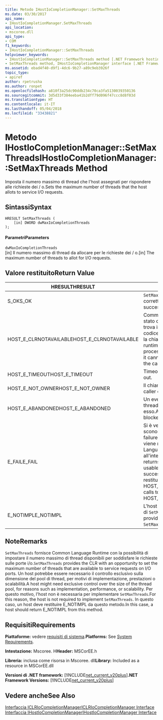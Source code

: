 ```yaml
---
title: Metodo IHostIoCompletionManager::SetMaxThreads
ms.date: 03/30/2017
api_name:
- IHostIoCompletionManager.SetMaxThreads
api_location:
- mscoree.dll
api_type:
- COM
f1_keywords:
- IHostIoCompletionManager::SetMaxThreads
helpviewer_keywords:
- IHostIoCompletionManager::SetMaxThreads method [.NET Framework hosting]
- SetMaxThreads method, IHostIoCompletionManager interface [.NET Framework hosting]
ms.assetid: ebad4f40-d9f1-4dc6-9b27-a89c9eb3926f
topic_type:
- apiref
author: rpetrusha
ms.author: ronpet
ms.openlocfilehash: a810f3a25dc90ddb234c70ca3fa5130039350136
ms.sourcegitcommit: 3d5d33f384eeba41b2dff79d096f47ccc8d8f03d
ms.translationtype: HT
ms.contentlocale: it-IT
ms.lasthandoff: 05/04/2018
ms.locfileid: "33438821"
---
```

# <a name="ihostiocompletionmanagersetmaxthreads-method"></a><span data-ttu-id="781cd-102">Metodo IHostIoCompletionManager::SetMaxThreads</span><span class="sxs-lookup"><span data-stu-id="781cd-102">IHostIoCompletionManager::SetMaxThreads Method</span></span>
<span data-ttu-id="781cd-103">Imposta il numero massimo di thread che l'host assegnati per rispondere alle richieste dei / o.</span><span class="sxs-lookup"><span data-stu-id="781cd-103">Sets the maximum number of threads that the host allots to service I/O requests.</span></span>  
  
## <a name="syntax"></a><span data-ttu-id="781cd-104">Sintassi</span><span class="sxs-lookup"><span data-stu-id="781cd-104">Syntax</span></span>  
  
```  
HRESULT SetMaxThreads (  
    [in] DWORD dwMaxIoCompletionThreads  
);  
```  
  
#### <a name="parameters"></a><span data-ttu-id="781cd-105">Parametri</span><span class="sxs-lookup"><span data-stu-id="781cd-105">Parameters</span></span>  
 `dwMaxIoCompletionThreads`  
 <span data-ttu-id="781cd-106">[in] Il numero massimo di thread da allocare per le richieste dei / o.</span><span class="sxs-lookup"><span data-stu-id="781cd-106">[in] The maximum number of threads to allot for I/O requests.</span></span>  
  
## <a name="return-value"></a><span data-ttu-id="781cd-107">Valore restituito</span><span class="sxs-lookup"><span data-stu-id="781cd-107">Return Value</span></span>  
  
|<span data-ttu-id="781cd-108">HRESULT</span><span class="sxs-lookup"><span data-stu-id="781cd-108">HRESULT</span></span>|<span data-ttu-id="781cd-109">Descrizione</span><span class="sxs-lookup"><span data-stu-id="781cd-109">Description</span></span>|  
|-------------|-----------------|  
|<span data-ttu-id="781cd-110">S_OK</span><span class="sxs-lookup"><span data-stu-id="781cd-110">S_OK</span></span>|<span data-ttu-id="781cd-111">`SetMaxThreads` stato restituito correttamente.</span><span class="sxs-lookup"><span data-stu-id="781cd-111">`SetMaxThreads` returned successfully.</span></span>|  
|<span data-ttu-id="781cd-112">HOST_E_CLRNOTAVAILABLE</span><span class="sxs-lookup"><span data-stu-id="781cd-112">HOST_E_CLRNOTAVAILABLE</span></span>|<span data-ttu-id="781cd-113">Common language runtime (CLR) non è stato caricato in un processo oppure si trova in uno stato in cui non può eseguire codice gestito o elaborare correttamente la chiamata.</span><span class="sxs-lookup"><span data-stu-id="781cd-113">The common language runtime (CLR) has not been loaded into a process, or the CLR is in a state in which it cannot run managed code or process the call successfully.</span></span>|  
|<span data-ttu-id="781cd-114">HOST_E_TIMEOUT</span><span class="sxs-lookup"><span data-stu-id="781cd-114">HOST_E_TIMEOUT</span></span>|<span data-ttu-id="781cd-115">Timeout della chiamata.</span><span class="sxs-lookup"><span data-stu-id="781cd-115">The call timed out.</span></span>|  
|<span data-ttu-id="781cd-116">HOST_E_NOT_OWNER</span><span class="sxs-lookup"><span data-stu-id="781cd-116">HOST_E_NOT_OWNER</span></span>|<span data-ttu-id="781cd-117">Il chiamante non dispone del blocco.</span><span class="sxs-lookup"><span data-stu-id="781cd-117">The caller does not own the lock.</span></span>|  
|<span data-ttu-id="781cd-118">HOST_E_ABANDONED</span><span class="sxs-lookup"><span data-stu-id="781cd-118">HOST_E_ABANDONED</span></span>|<span data-ttu-id="781cd-119">Un evento è stato annullato mentre un thread bloccato o fiber era in attesa su di esso.</span><span class="sxs-lookup"><span data-stu-id="781cd-119">An event was canceled while a blocked thread or fiber was waiting on it.</span></span>|  
|<span data-ttu-id="781cd-120">E_FAIL</span><span class="sxs-lookup"><span data-stu-id="781cd-120">E_FAIL</span></span>|<span data-ttu-id="781cd-121">Si è verificato un errore irreversibile sconosciuto.</span><span class="sxs-lookup"><span data-stu-id="781cd-121">An unknown catastrophic failure occurred.</span></span> <span data-ttu-id="781cd-122">Quando un metodo viene restituito E_FAIL, Common Language Runtime non è più utilizzabile all'interno del processo.</span><span class="sxs-lookup"><span data-stu-id="781cd-122">When a method returns E_FAIL, the CLR is no longer usable within the process.</span></span> <span data-ttu-id="781cd-123">Le chiamate successive ai metodi di hosting restituiranno HOST_E_CLRNOTAVAILABLE.</span><span class="sxs-lookup"><span data-stu-id="781cd-123">Subsequent calls to hosting methods return HOST_E_CLRNOTAVAILABLE.</span></span>|  
|<span data-ttu-id="781cd-124">E_NOTIMPL</span><span class="sxs-lookup"><span data-stu-id="781cd-124">E_NOTIMPL</span></span>|<span data-ttu-id="781cd-125">L'host non fornisce un'implementazione di `SetMaxThreads`.</span><span class="sxs-lookup"><span data-stu-id="781cd-125">The host does not provide an implementation of `SetMaxThreads`.</span></span>|  
  
## <a name="remarks"></a><span data-ttu-id="781cd-126">Note</span><span class="sxs-lookup"><span data-stu-id="781cd-126">Remarks</span></span>  
 <span data-ttu-id="781cd-127">`SetMaxThreads` fornisce Common Language Runtime con la possibilità di impostare il numero massimo di thread disponibili per soddisfare le richieste sulle porte i/o.</span><span class="sxs-lookup"><span data-stu-id="781cd-127">`SetMaxThreads` provides the CLR with an opportunity to set the maximum number of threads that are available to service requests on I/O ports.</span></span> <span data-ttu-id="781cd-128">Un host potrebbe essere necessario il controllo esclusivo sulla dimensione del pool di thread, per motivi di implementazione, prestazioni o scalabilità.</span><span class="sxs-lookup"><span data-stu-id="781cd-128">A host might need exclusive control over the size of the thread pool, for reasons such as implementation, performance, or scalability.</span></span> <span data-ttu-id="781cd-129">Per questo motivo, l'host non è necessaria per implementare `SetMaxThreads`.</span><span class="sxs-lookup"><span data-stu-id="781cd-129">For this reason, the host is not required to implement `SetMaxThreads`.</span></span> <span data-ttu-id="781cd-130">In questo caso, un host deve restituire E_NOTIMPL da questo metodo.</span><span class="sxs-lookup"><span data-stu-id="781cd-130">In this case, a host should return E_NOTIMPL from this method.</span></span>  
  
## <a name="requirements"></a><span data-ttu-id="781cd-131">Requisiti</span><span class="sxs-lookup"><span data-stu-id="781cd-131">Requirements</span></span>  
 <span data-ttu-id="781cd-132">**Piattaforme:** vedere [requisiti di sistema](../../../../docs/framework/get-started/system-requirements.md).</span><span class="sxs-lookup"><span data-stu-id="781cd-132">**Platforms:** See [System Requirements](../../../../docs/framework/get-started/system-requirements.md).</span></span>  
  
 <span data-ttu-id="781cd-133">**Intestazione:** Mscoree. H</span><span class="sxs-lookup"><span data-stu-id="781cd-133">**Header:** MSCorEE.h</span></span>  
  
 <span data-ttu-id="781cd-134">**Libreria:** inclusa come risorsa in Mscoree. dll</span><span class="sxs-lookup"><span data-stu-id="781cd-134">**Library:** Included as a resource in MSCorEE.dll</span></span>  
  
 <span data-ttu-id="781cd-135">**Versioni di .NET framework:** [!INCLUDE[net_current_v20plus](../../../../includes/net-current-v20plus-md.md)]</span><span class="sxs-lookup"><span data-stu-id="781cd-135">**.NET Framework Versions:** [!INCLUDE[net_current_v20plus](../../../../includes/net-current-v20plus-md.md)]</span></span>  
  
## <a name="see-also"></a><span data-ttu-id="781cd-136">Vedere anche</span><span class="sxs-lookup"><span data-stu-id="781cd-136">See Also</span></span>  
 [<span data-ttu-id="781cd-137">Interfaccia ICLRIoCompletionManager</span><span class="sxs-lookup"><span data-stu-id="781cd-137">ICLRIoCompletionManager Interface</span></span>](../../../../docs/framework/unmanaged-api/hosting/iclriocompletionmanager-interface.md)  
 [<span data-ttu-id="781cd-138">Interfaccia IHostIoCompletionManager</span><span class="sxs-lookup"><span data-stu-id="781cd-138">IHostIoCompletionManager Interface</span></span>](../../../../docs/framework/unmanaged-api/hosting/ihostiocompletionmanager-interface.md)
